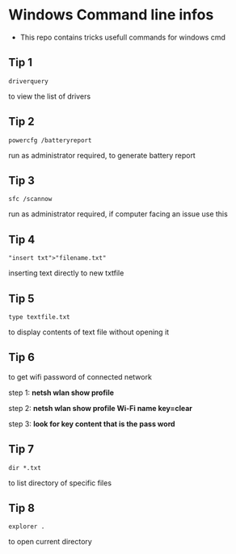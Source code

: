 # Windows Command line infos
* This repo contains tricks usefull commands for windows cmd
## Tip 1
    driverquery
   
   to view the list of drivers
## Tip 2
    powercfg /batteryreport
  
   run as administrator required,
   to generate battery report
## Tip 3
    sfc /scannow
  
  run as administrator required,
  if computer facing an issue use this
## Tip 4

    "insert txt">"filename.txt"
  
  inserting text directly to new txtfile
  
## Tip 5
    type textfile.txt
   
   to display contents of text file without opening it
## Tip 6
	
   to get wifi password of connected network

   step 1: **netsh wlan show profile**
   
   step 2: **netsh wlan show profile Wi-Fi name key=clear**

   step 3: **look for key content that is the pass word**

## Tip 7
    dir *.txt
   
   to list directory of specific files
## Tip 8
    explorer .	
   to open current directory
	
